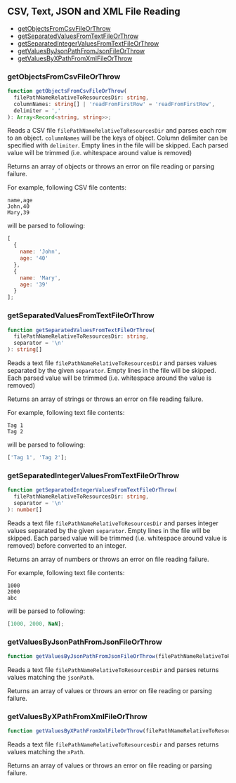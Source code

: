 ## CSV, Text, JSON and XML File Reading

- [getObjectsFromCsvFileOrThrow](#trygetobjectsfromcsvfile)
- [getSeparatedValuesFromTextFileOrThrow](#trygetseparatedvaluesfromtextfile)
- [getSeparatedIntegerValuesFromTextFileOrThrow](#trygetseparatedintegervaluesfromtextfile)
- [getValuesByJsonPathFromJsonFileOrThrow](#trygetvaluesbyjsonpathfromjsonfile)
- [getValuesByXPathFromXmlFileOrThrow](#trygetvaluesbyxpathfromxmlfile)

### <a name="trygetobjectsfromcsvfile"></a> getObjectsFromCsvFileOrThrow
```ts
function getObjectsFromCsvFileOrThrow(
  filePathNameRelativeToResourcesDir: string,
  columnNames: string[] | 'readFromFirstRow' = 'readFromFirstRow',
  delimiter = ','
): Array<Record<string, string>>;
```

Reads a CSV file `filePathNameRelativeToResourcesDir` and parses each row to an object. `columnNames` will be the keys of object.
Column delimiter can be specified with `delimiter`.
Empty lines in the file will be skipped.
Each parsed value will be trimmed (i.e. whitespace around value is removed)

Returns an array of objects or throws an error on file reading or parsing failure.

For example, following CSV file contents:

```
name,age
John,40
Mary,39
```

will be parsed to following:

```js
[
  {
    name: 'John',
    age: '40'
  },
  {
    name: 'Mary',
    age: '39'
  }
];
```

### <a name="trygetseparatedvaluesfromtextfile"></a> getSeparatedValuesFromTextFileOrThrow
```ts
function getSeparatedValuesFromTextFileOrThrow(
  filePathNameRelativeToResourcesDir: string,
  separator = '\n'
): string[]
```

Reads a text file `filePathNameRelativeToResourcesDir` and parses values separated by the given `separator`.
Empty lines in the file will be skipped.
Each parsed value will be trimmed (i.e. whitespace around the value is removed)

Returns an array of strings or throws an error on file reading failure.

For example, following text file contents:

```
Tag 1
Tag 2
```

will be parsed to following:

```js
['Tag 1', 'Tag 2'];
```

### <a name="trygetseparatedintegervaluesfromtextfile"></a> getSeparatedIntegerValuesFromTextFileOrThrow
```ts
function getSeparatedIntegerValuesFromTextFileOrThrow(
  filePathNameRelativeToResourcesDir: string,
  separator = '\n'
): number[]
```

Reads a text file `filePathNameRelativeToResourcesDir` and parses integer values separated by the given `separator`.
Empty lines in the file will be skipped.
Each parsed value will be trimmed (i.e. whitespace around value is removed) before converted to an integer.

Returns an array of numbers or throws an error on file reading failure.

For example, following text file contents:

```
1000
2000
abc
```

will be parsed to following:

```js
[1000, 2000, NaN];
```

### <a name="trygetvaluesbyjsonpathfromjsonfile"></a> getValuesByJsonPathFromJsonFileOrThrow
```ts
function getValuesByJsonPathFromJsonFileOrThrow(filePathNameRelativeToResourcesDir: string, jsonPath: string): any[]
```

Reads a text file `filePathNameRelativeToResourcesDir` and parses returns values matching the `jsonPath`.

Returns an array of values or throws an error on file reading or parsing failure.

### <a name="trygetvaluesbyxpathfromxmlfile"></a> getValuesByXPathFromXmlFileOrThrow
```ts
function getValuesByXPathFromXmlFileOrThrow(filePathNameRelativeToResourcesDir: string, xPath: string): any[]
```

Reads a text file `filePathNameRelativeToResourcesDir` and parses returns values matching the `xPath`.

Returns an array of values or throws an error on file reading or parsing failure.
